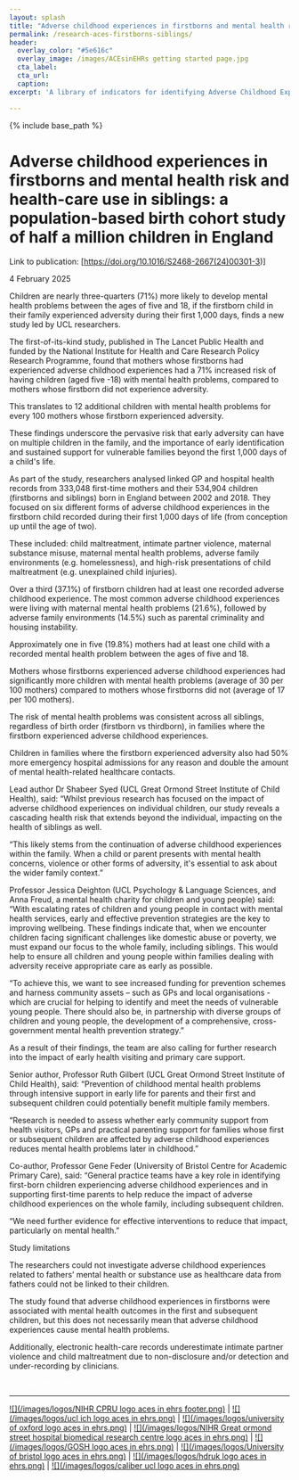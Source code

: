 ```yaml
---
layout: splash
title: "Adverse childhood experiences in firstborns and mental health risk and health-care use in siblings"
permalink: /research-aces-firstborns-siblings/
header:
  overlay_color: "#5e616c"
  overlay_image: /images/ACEsinEHRs getting started page.jpg
  cta_label: 
  cta_url: 
  caption:
excerpt: 'A library of indicators for identifying Adverse Childhood Experiences (ACEs) in Electronic Health Records (EHRs) <br /> <small><a href="https://www.thelancet.com/journals/lanpub/article/PIIS2468-2667(23)00119-6/fulltext">New study out in Lancet Public Health!</a></small><br /><br /> {::nomarkdown}<iframe style="display: inline-block;" src=" " frameborder="0" scrolling="0" width="160px" height="30px"></iframe> <iframe style="display: inline-block;" src="" frameborder="0" scrolling="0" width="158px" height="30px"></iframe>{:/nomarkdown}'

---
```


{% include base_path %}

# Adverse childhood experiences in firstborns and mental health risk and health-care use in siblings: a population-based birth cohort study of half a million children in England

Link to publication: [https://doi.org/10.1016/S2468-2667(24)00301-3)]


4 February 2025

Children are nearly three-quarters (71%) more likely to develop mental health problems between the ages of five and 18, if the firstborn child in their family experienced adversity during their first 1,000 days, finds a new study led by UCL researchers.

The first-of-its-kind study, published in The Lancet Public Health and funded by the National Institute for Health and Care Research Policy Research Programme, found that mothers whose firstborns had experienced adverse childhood experiences had a 71% increased risk of having children (aged five -18) with mental health problems, compared to mothers whose firstborn did not experience adversity.

This translates to 12 additional children with mental health problems for every 100 mothers whose firstborn experienced adversity.

These findings underscore the pervasive risk that early adversity can have on multiple children in the family, and the importance of early identification and sustained support for vulnerable families beyond the first 1,000 days of a child's life.

As part of the study, researchers analysed linked GP and hospital health records from 333,048 first-time mothers and their 534,904 children (firstborns and siblings) born in England between 2002 and 2018. They focused on six different forms of adverse childhood experiences in the firstborn child recorded during their first 1,000 days of life (from conception up until the age of two).

These included: child maltreatment, intimate partner violence, maternal substance misuse, maternal mental health problems, adverse family environments (e.g. homelessness), and high-risk presentations of child maltreatment (e.g. unexplained child injuries).

Over a third (37.1%) of firstborn children had at least one recorded adverse childhood experience. The most common adverse childhood experiences were living with maternal mental health problems (21.6%), followed by adverse family environments (14.5%) such as parental criminality and housing instability.

Approximately one in five (19.8%) mothers had at least one child with a recorded mental health problem between the ages of five and 18.

Mothers whose firstborns experienced adverse childhood experiences had significantly more children with mental health problems (average of 30 per 100 mothers) compared to mothers whose firstborns did not (average of 17 per 100 mothers).

The risk of mental health problems was consistent across all siblings, regardless of birth order (firstborn vs thirdborn), in families where the firstborn experienced adverse childhood experiences.

Children in families where the firstborn experienced adversity also had 50% more emergency hospital admissions for any reason and double the amount of mental health-related healthcare contacts.

Lead author Dr Shabeer Syed (UCL Great Ormond Street Institute of Child Health), said: “Whilst previous research has focused on the impact of adverse childhood experiences on individual children, our study reveals a cascading health risk that extends beyond the individual, impacting on the health of siblings as well.

“This likely stems from the continuation of adverse childhood experiences within the family. When a child or parent presents with mental health concerns, violence or other forms of adversity, it's essential to ask about the wider family context.”

Professor Jessica Deighton (UCL Psychology & Language Sciences, and Anna Freud, a mental health charity for children and young people) said: “With escalating rates of children and young people in contact with mental health services, early and effective prevention strategies are the key to improving wellbeing. These findings indicate that, when we encounter children facing significant challenges like domestic abuse or poverty, we must expand our focus to the whole family, including siblings. This would help to ensure all children and young people within families dealing with adversity receive appropriate care as early as possible.  

“To achieve this, we want to see increased funding for prevention schemes and harness community assets – such as GPs and local organisations - which are crucial for helping to identify and meet the needs of vulnerable young people. There should also be, in partnership with diverse groups of children and young people, the development of a comprehensive, cross-government mental health prevention strategy.” 

As a result of their findings, the team are also calling for further research into the impact of early health visiting and primary care support.

Senior author, Professor Ruth Gilbert (UCL Great Ormond Street Institute of Child Health), said: “Prevention of childhood mental health problems through intensive support in early life for parents and their first and subsequent children could potentially benefit multiple family members.

“Research is needed to assess whether early community support from health visitors, GPs and practical parenting support for families whose first or subsequent children are affected by adverse childhood experiences reduces mental health problems later in childhood.”

Co-author, Professor Gene Feder (University of Bristol Centre for Academic Primary Care), said: “General practice teams have a key role in identifying first-born children experiencing adverse childhood experiences and in supporting first-time parents to help reduce the impact of adverse childhood experiences on the whole family, including subsequent children.

“We need further evidence for effective interventions to reduce that impact, particularly on mental health.”

Study limitations

The researchers could not investigate adverse childhood experiences related to fathers’ mental health or substance use as healthcare data from fathers could not be linked to their children.

The study found that adverse childhood experiences in firstborns were associated with mental health outcomes in the first and subsequent children, but this does not necessarily mean that adverse childhood experiences cause mental health problems.

Additionally, electronic health-care records underestimate intimate partner violence and child maltreatment due to non-disclosure and/or detection and under-recording by clinicians.

<span style="color:white"> Dr Shabeer Syed, Clinical Psychologist & Senior Research Associate </span>

---

  [![](/images/logos/NIHR CPRU logo aces in ehrs footer.png)](https://www.ucl.ac.uk/children-policy-research/) | [![](/images/logos/ucl ich logo aces in ehrs.png)](https://www.ucl.ac.uk/child-health/great-ormond-street-institute-child-health-0) | [![](/images/logos/university of oxford logo aces in ehrs.png)](https://www.ox.ac.uk/) | [![](/images/logos/NIHR Great ormond street hospital biomedical research centre logo aces in ehrs.png)](https://www.gosh.nhs.uk/our-research/our-research-infrastructure/nihr-great-ormond-street-hospital-brc/) | [![](/images/logos/GOSH logo aces in ehrs.png)](https://www.gosh.nhs.uk/) | [![](/images/logos/University of bristol logo aces in ehrs.png)](https://www.bristol.ac.uk/) | [![](/images/logos/hdruk logo aces in ehrs.png)](https://www.hdruk.ac.uk/) | [![](/images/logos/caliber ucl logo aces in ehrs.png)](https://www.ucl.ac.uk/health-informatics/research/caliber) 
